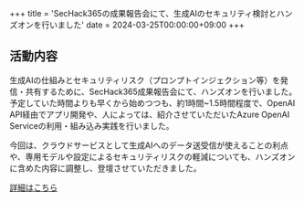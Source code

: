 +++
title = 'SecHack365の成果報告会にて、生成AIのセキュリティ検討とハンズオンを行いました'
date = 2024-03-25T00:00:00+09:00
+++
## 活動内容

生成AIの仕組みとセキュリティリスク（プロンプトインジェクション等）を発信・共有するために、SecHack365成果報告会にて、ハンズオンを行いました。予定していた時間よりも早くから始めつつも、約1時間~1.5時間程度で、OpenAI API経由でアプリ開発や、人によっては、紹介させていただいたAzure OpenAI Serviceの利用・組み込み実践を行いました。

今回は、クラウドサービスとして生成AIへのデータ送受信が使えることの利点や、専用モデルや設定によるセキュリティリスクの軽減についても、ハンズオンに含めた内容に調整し、登壇させていただきました。

[詳細はこちら](https://sechack365.nict.go.jp/presentation)

